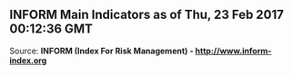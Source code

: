 ## INFORM Main Indicators as of Thu, 23 Feb 2017 00:12:36 GMT

Source: **INFORM (Index For Risk Management) - http://www.inform-index.org**
